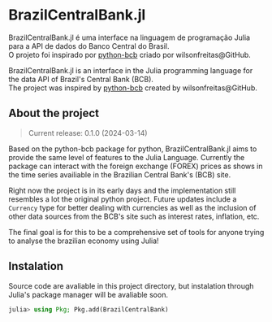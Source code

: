 # BrazilCentralBank.jl

BrazilCentralBank.jl é uma interface na linguagem de programação Julia para a API de dados do Banco Central do Brasil.  
O projeto foi inspirado por [python-bcb](https://github.com/wilsonfreitas/python-bcb) criado por wilsonfreitas@GitHub.

BrazilCentralBank.jl is an interface in the Julia programming language for the data API of Brazil's Central Bank (BCB).  
The project was inspired by [python-bcb](https://github.com/wilsonfreitas/python-bcb) created by wilsonfreitas@GitHub.

## About the project

> Current release: 0.1.0 (2024-03-14)

Based on the python-bcb package for python, BrazilCentralBank.jl aims to provide the same level of features to the Julia Language. Currently the package can interact with the foreign exchange (FOREX) prices as shows in the time series availiable in the Brazilian Central Bank's (BCB) site.

Right now the project is in its early days and the implementation still resembles a lot the original python project. Future updates include a `Currency` type for better dealing with currencies as well as the inclusion of other data sources from the BCB's site such as interest rates, inflation, etc.

The final goal is for this to be a comprehensive set of tools for anyone trying to analyse the brazilian economy using Julia!

## Instalation

Source code are avaliable in this project directory, but instalation through Julia's package manager will be avaliable soon.

```julia
julia> using Pkg; Pkg.add(BrazilCentralBank)
```
